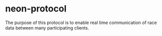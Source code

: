 # neon-protocol
The purpose of this protocol is to enable real time communication of race data between many participating clients.
